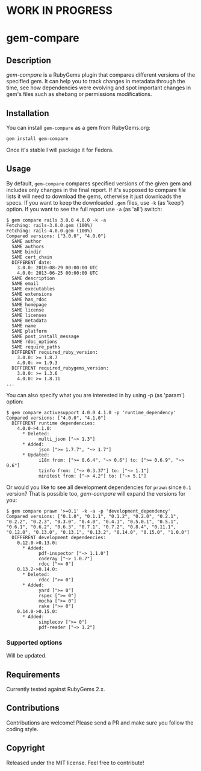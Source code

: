 # WORK IN PROGRESS

# gem-compare

## Description

*gem-compare* is a RubyGems plugin that compares different versions of the specified gem. It can help you to track changes in metadata through the time, see how dependencies were evolving and spot important changes in gem's files such as shebang or permissions modifications.

## Installation

You can install `gem-compare` as a gem from RubyGems.org:

```
gem install gem-compare
```

Once it's stable I will package it for Fedora.

## Usage

By default, `gem-compare` compares specified versions of the given gem and includes only changes in the final report. If it's supposed to compare file lists it will need to download the gems, otherwise it just downloads the specs. If you want to keep the downloaded `.gem` files, use `-k` (as 'keep') option. If you want to see the full report use `-a` (as 'all') switch:

```
$ gem compare rails 3.0.0 4.0.0 -k -a
Fetching: rails-3.0.0.gem (100%)
Fetching: rails-4.0.0.gem (100%)
Compared versions: ["3.0.0", "4.0.0"]
  SAME author
  SAME authors
  SAME bindir
  SAME cert_chain
  DIFFERENT date:
    3.0.0: 2010-08-29 00:00:00 UTC
    4.0.0: 2013-06-25 00:00:00 UTC
  SAME description
  SAME email
  SAME executables
  SAME extensions
  SAME has_rdoc
  SAME homepage
  SAME license
  SAME licenses
  SAME metadata
  SAME name
  SAME platform
  SAME post_install_message
  SAME rdoc_options
  SAME require_paths
  DIFFERENT required_ruby_version:
    3.0.0: >= 1.8.7
    4.0.0: >= 1.9.3
  DIFFERENT required_rubygems_version:
    3.0.0: >= 1.3.6
    4.0.0: >= 1.8.11
...
```

You can also specify what you are interested in by using -p (as 'param') option:

```
$ gem compare activesupport 4.0.0 4.1.0 -p 'runtime_dependency'
Compared versions: ["4.0.0", "4.1.0"]
  DIFFERENT runtime dependencies:
    4.0.0->4.1.0:
      * Deleted:
            multi_json ["~> 1.3"]
      * Added:
            json [">= 1.7.7", "~> 1.7"]
      * Updated:
            i18n from: [">= 0.6.4", "~> 0.6"] to: [">= 0.6.9", "~> 0.6"]
            tzinfo from: ["~> 0.3.37"] to: ["~> 1.1"]
            minitest from: ["~> 4.2"] to: ["~> 5.1"]

```
Or would you like to see all development dependencies for `prawn` since `0.1` version? That is possible too, *gem-compare* will expand the versions for you:

```
$ gem compare prawn '>=0.1' -k -a -p 'development_dependency'
Compared versions: ["0.1.0", "0.1.1", "0.1.2", "0.2.0", "0.2.1", "0.2.2", "0.2.3", "0.3.0", "0.4.0", "0.4.1", "0.5.0.1", "0.5.1", "0.6.1", "0.6.2", "0.6.3", "0.7.1", "0.7.2", "0.8.4", "0.11.1", "0.12.0", "0.13.0", "0.13.1", "0.13.2", "0.14.0", "0.15.0", "1.0.0"]
  DIFFERENT development dependencies:
    0.12.0->0.13.0: 
      * Added:
            pdf-inspector ["~> 1.1.0"]
            coderay ["~> 1.0.7"]
            rdoc [">= 0"]
    0.13.2->0.14.0: 
      * Deleted:
            rdoc [">= 0"]
      * Added:
            yard [">= 0"]
            rspec [">= 0"]
            mocha [">= 0"]
            rake [">= 0"]
    0.14.0->0.15.0: 
      * Added:
            simplecov [">= 0"]
            pdf-reader ["~> 1.2"]
```

### Supported options

Will be updated.

## Requirements

Currently tested against RubyGems 2.x.

## Contributions

Contributions are welcome! Please send a PR and make sure you follow the coding style.

## Copyright

Released under the MIT license. Feel free to contribute!

